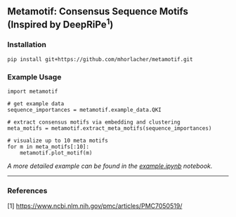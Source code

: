 ## Metamotif: Consensus Sequence Motifs (Inspired by DeepRiPe<sup>1</sup>)

### Installation
```
pip install git+https://github.com/mhorlacher/metamotif.git
```

### Example Usage

```
import metamotif

# get example data
sequence_importances = metamotif.example_data.QKI

# extract consensus motifs via embedding and clustering
meta_motifs = metamotif.extract_meta_motifs(sequence_importances)

# visualize up to 10 meta motifs
for m in meta_motifs[:10]:
    metamotif.plot_motif(m)
```

*A more detailed example can be found in the [example.ipynb](https://github.com/mhorlacher/metamotif/blob/main/example.ipynb) notebook.*

---
### References
[1] https://www.ncbi.nlm.nih.gov/pmc/articles/PMC7050519/